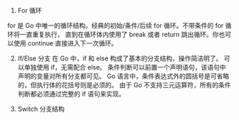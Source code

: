

1. For 循环

for 是 Go 中唯一的循环结构。经典的初始/条件/后续 for 循环。不带条件的 for 循环将一直重复执行， 直到在循环体内使用了 break 或者 return 跳出循环。你也可以使用 continue 直接进入下一次循环。

2. If/Else 分支
在 Go 中，if 和 else 构成了基本的分支结构，操作简洁明了。
可以单独使用 if，无需配合 else。
条件判断可以前置一个声明语句，该语句中声明的变量对所有分支都可见。
Go 语言中，条件表达式外的圆括号是可省略的，但执行体的花括号则是必须的。
由于 Go 不支持三元运算符，所有的条件判断都必须通过完整的 if 语句来实现。

3. Switch 分支结构
